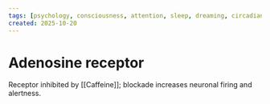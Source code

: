 ```yaml
---
tags: [psychology, consciousness, attention, sleep, dreaming, circadian-rhythms, psychoactive-drugs]
created: 2025-10-20
---
```

# Adenosine receptor

Receptor inhibited by [[Caffeine]]; blockade increases neuronal firing and alertness.
